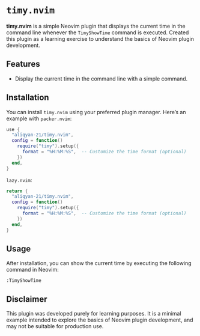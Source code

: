 # `timy.nvim`

**timy.nvim** is a simple Neovim plugin that displays the current time in the command line whenever the `TimyShowTime`
command is executed. Created this plugin as a learning exercise to understand the basics of Neovim plugin development.

## Features

- Display the current time in the command line with a simple command.

## Installation

You can install `timy.nvim` using your preferred plugin manager. Here’s an example with `packer.nvim`:

```lua
use {
  "aliqyan-21/timy.nvim",
  config = function()
    require("timy").setup({
      format = "%H:%M:%S",  -- Customize the time format (optional)
    })
  end,
}
```

`lazy.nvim`:

```lua
return {
  "aliqyan-21/timy.nvim",
  config = function()
    require("timy").setup({
      format = "%H:%M:%S",  -- Customize the time format (optional)
    })
  end,
}
```

## Usage

After installation, you can show the current time by executing the following command in Neovim:

```vim
:TimyShowTime
```

## Disclaimer

This plugin was developed purely for learning purposes. It is a minimal example intended to explore the basics of Neovim plugin development, and may not be suitable for production use.
